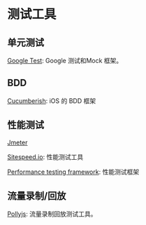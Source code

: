 # 测试工具

## 单元测试

[Google Test](https://github.com/google/googletest): Google 测试和Mock 框架。

## BDD

[Cucumberish](https://github.com/Ahmed-Ali/Cucumberish): iOS 的 BDD 框架

## 性能测试

[Jmeter](https://github.com/apache/jmeter)

[Sitespeed.io](https://www.sitespeed.io/): 性能测试工具

[Performance testing framework](https://github.com/serputko/performance-testing-framework): 性能测试框架

## 流量录制/回放

[Pollyjs](https://netflix.github.io/pollyjs/#/): 流量录制回放测试工具。
